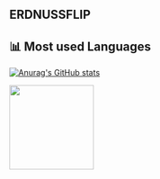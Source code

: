 
## **ERDNUSSFLIP**

## 📊 Most used Languages


[![Anurag's GitHub stats](https://github-readme-stats.vercel.app/api?Metorizz=anuraghazra)](https://github.com/anuraghazra/github-readme-stats)


<img src="https://upload.wikimedia.org/wikipedia/commons/2/2f/PowerShell_5.0_icon.png" width="150">

